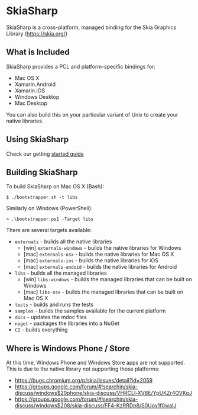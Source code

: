 # SkiaSharp

SkiaSharp is a cross-platform, managed binding for the 
Skia Graphics Library (https://skia.org/)

## What is Included

SkiaSharp provides a PCL and platform-specific bindings for:

 - Mac OS X
 - Xamarin.Android
 - Xamarin.iOS
 - Windows Desktop
 - Mac Desktop

You can also build this on your particular variant of Unix
to create your native libraries.

## Using SkiaSharp

Check our getting [started guide](https://developer.xamarin.com/guides/cross-platform/drawing/)

## Building SkiaSharp

To build SkiaSharp on Mac OS X (Bash):

    $ ./bootstrapper.sh -t libs

Similarly on Windows (PowerShell):

    > .\bootstrapper.ps1 -Target libs

There are several targets available:

 - `externals` - builds all the native libraries
   - [win] `externals-windows` - builds the native libraries for Windows
   - [mac] `externals-osx` - builds the native libraries for Mac OS X
   - [mac] `externals-ios` - builds the native libraries for iOS
   - [mac] `externals-andoid` - builds the native libraries for Android
 - `libs` - builds all the managed libraries
   - [win] `libs-windows` - builds the managed libraries that can be built on Windows
   - [mac] `libs-osx` - builds the managed libraries that can be built on Mac OS X
 - `tests` - builds and runs the tests
 - `samples` - builds the samples available for the current platform
 - `docs` - updates the mdoc files
 - `nuget` - packages the libraries into a NuGet
 - `CI` - builds everything

## Where is Windows Phone / Store
 
At this time, Windows Phone and Windows Store apps are not 
supported. This is due to the native library not supporting 
those platforms: 

 - https://bugs.chromium.org/p/skia/issues/detail?id=2059
 - https://groups.google.com/forum/#!searchin/skia-discuss/windows$20phone/skia-discuss/VHRCLl-XV8E/YpUKZr4OVKgJ
 - https://groups.google.com/forum/#!searchin/skia-discuss/windows$208/skia-discuss/FF4-KzRRDp8/S0Uoy1f0waIJ
